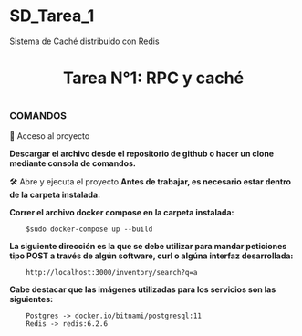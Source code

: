 # SD_Tarea_1
Sistema de Caché distribuido con Redis

<h1 align='center'>Tarea N°1: RPC y caché <h1>
<h3>COMANDOS</h3>
	
📁 Acceso al proyecto

**Descargar el archivo desde el repositorio de github o hacer un clone mediante consola de comandos.**

🛠️ Abre y ejecuta el proyecto
**Antes de trabajar, es necesario estar dentro de la carpeta instalada.**

**Correr el archivo docker compose en la carpeta instalada:**
```
	$sudo docker-compose up --build
```
**La siguiente dirección es la que se debe utilizar para mandar peticiones tipo POST a través de algún software, curl o algúna interfaz desarrollada:**
```
	http://localhost:3000/inventory/search?q=a
```
**Cabe destacar que las imágenes utilizadas para los servicios son las siguientes:**
```
	Postgres -> docker.io/bitnami/postgresql:11
	Redis -> redis:6.2.6
```
